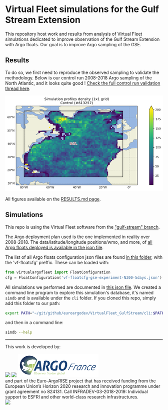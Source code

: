 # Virtual Fleet simulations for the Gulf Stream Extension

This repository host work and results from analysis of Virtual Fleet simulations dedicated to improve observation of the Gulf Stream Extension with Argo floats. Our goal is to improve Argo sampling of the GSE. 


## Results

To do so, we first need to reproduce the observed sampling to validate the methodology. Below is our control run 2008-2018 Argo sampling of the North Atlantic, and it looks quite good ! [Check the full control run validation thread here](https://github.com/euroargodev/boundary_currents/discussions/11).

![](https://raw.githubusercontent.com/euroargodev/VirtualFleet_GulfStream/main/img/Simulation-Profile-Density-Control-(%23613257).png)

All figures available on the [RESULTS.md page](RESULTS.md).

## Simulations
This repo is using the Virtual Fleet software from the ["gulf-stream" branch](https://github.com/euroargodev/VirtualFleet/tree/gulf-stream).

The Argo deployment plan used is the one implemented in reality over 2008-2018. The data/latitude/longitude positions/wmo, and more, of [all Argo floats deployed is available in the json file](https://raw.githubusercontent.com/euroargodev/VirtualFleet_GulfStream/main/data/2008-2018-Deployment-Plan.json).  

The list of all Argo floats configuration json files are found [in this folder](https://github.com/euroargodev/VirtualFleet_GulfStream/tree/main/data), with the 'vf-floatcfg' preffix. These can be loaded with:
```python
from virtualargofleet import FloatConfiguration
cfg = FloatConfiguration('vf-floatcfg-gse-experiment-N300-5days.json')
```

All simulations we performed are documented in [this json file](https://raw.githubusercontent.com/euroargodev/VirtualFleet_GulfStream/main/data/simulations_db.json).
We created a command line program to explore this simulation's database, it's named ``simdb`` and is available under the ``cli`` folder. If you cloned this repo, simply add this folder to our path:
```bash
export PATH="~/git/github/euroargodev/VirtualFleet_GulfStream/cli:$PATH"
```
and then in a command line:
```bash
simdb --help
```


***
This work is developed by:
<div>
<img src="https://www.umr-lops.fr/var/storage/images/_aliases/logo_main/medias-ifremer/medias-lops/logos/logo-lops-2/1459683-4-fre-FR/Logo-LOPS-2.png" height="75">
<a href="https://wwz.ifremer.fr"><img src="https://user-images.githubusercontent.com/59824937/146353099-bcd2bd4e-d310-4807-aee2-9cf24075f0c3.jpg" height="75"></a>
<img src="https://github.com/euroargodev/euroargodev.github.io/raw/master/img/logo/ArgoFrance-logo_banner-color.png" height="75">
</div>
and part of the Euro-ArgoRISE project that has received funding from the European Union’s Horizon 2020 research and innovation programme under grant agreement no 824131. Call INFRADEV-03-2018-2019: Individual support to ESFRI and other world-class research infrastructures.
<div>
<a href="https://www.euro-argo.eu/EU-Projects/Euro-Argo-RISE-2019-2022">
<img src="https://user-images.githubusercontent.com/59824937/146353317-56b3e70e-aed9-40e0-9212-3393d2e0ddd9.png" height="100">
</a>
</div>
